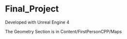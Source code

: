 # Final_Project

Developed with Unreal Engine 4

The Geometry Section is in Content/FirstPersonCPP/Maps